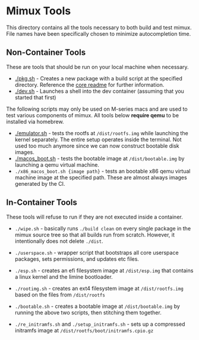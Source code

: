 # Mimux Tools

This directory contains all the tools necessary to both build and test mimux.
File names have been specifically chosen to minimize autocompletion time.

## Non-Container Tools

These are tools that should be run on your local machine when necessary.

- [./pkg.sh](./pkg.sh) - Creates a new package with a build script at the
  specified directory. Reference the [core readme](../core/README.md) for
  further information.
- [./dev.sh](./dev.sh) - Launches a shell into the dev container (assuming that
  you started that first)

The following scripts may only be used on M-series macs and are used to test
various components of mimux. All tools below **require qemu** to be installed via
homebrew.

- [./emulator.sh](./emulator.sh) - tests the rootfs at `/dist/rootfs.img` while
  launching the kernel separately. The entire setup operates inside the
  terminal. Not used too much anymore since we can now construct bootable disk
  images.
- [./macos_boot.sh](./macos_boot.sh) - tests the bootable image at
  `/dist/bootable.img` by launching a qemu virtual machine.
- `./x86_macos_boot.sh {image path}` - tests an bootable x86 qemu virtual
  machine image at the specified path. These are almost always images generated
  by the CI.

## In-Container Tools

These tools will refuse to run if they are not executed inside a container.

- `./wipe.sh` - basically runs `./build clean` on every single package in the
  mimux source tree so that all builds run from scratch. However, it
  intentionally does not delete `./dist`.

- `./userspace.sh` - wrapper script that bootstraps all core userspace packages,
  sets permissions, and updates etc files.

- `./esp.sh` - creates an efi filesystem image at `/dist/esp.img` that contains
  a linux kernel and the limine bootloader.
- `./rootimg.sh` - creates an ext4 filesystem image at `/dist/rootfs.img` based
  on the files from `/dist/rootfs`
- `./bootable.sh` - creates a bootable image at `/dist/bootable.img` by running
  the above two scripts, then stitching them together.

- `./re_initramfs.sh` and `./setup_initramfs.sh` - sets up a compressed
  initramfs image at `/dist/rootfs/boot/initramfs.cpio.gz`
